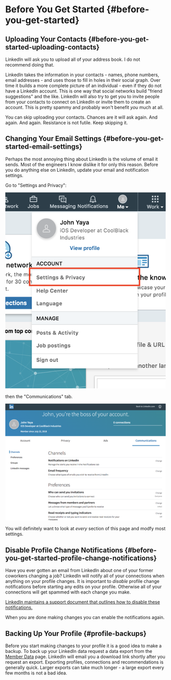 # Before You Get Started {#before-you-get-started}

## Uploading Your Contacts {#before-you-get-started-uploading-contacts}

LinkedIn will ask you to upload all of your address book. I do not recommend doing that.

LinkedIn takes the information in your contacts - names, phone numbers, email addresses - and uses those to fill in holes in their social graph. Over time it builds a more complete picture of an individual - even if they do not have a LinkedIn account. This is one way that social networks build "friend suggestions" and the like.
LinkedIn will also try to get you to invite people from your contacts to connect on LinkedIn or invite them to create an account. This is pretty spammy and probably won't benefit *you* much at all.

You can skip uploading your contacts. Chances are it will ask again. And again. And again. 
Resistance is not futile. Keep skipping it.

## Changing Your Email Settings {#before-you-get-started-email-settings}

Perhaps the most annoying thing about LinkedIn is the volume of email it sends. Most of the engineers I know dislike it for only this reason. Before you do anything else on LinkedIn, update your email and notification settings.

Go to "Settings and Privacy":

![Settings and Privacy](../images/yaya-settingsandprivacy-annotated.png)

 then the "Communications" tab.
 
 ![Settings and Privacy](../images/yaya-communicationsettings.png)

You will definitely want to look at *every* section of this page and modfy most settings.

## Disable Profile Change Notifications {#before-you-get-started-profile-change-notifications}

Have you ever gotten an email from LinkedIn about one of your former coworkers changing a job? 
LinkedIn will notify all of your connections when anything on your profile changes. It is important to *disable* profile change notifications before starting any edits on your profile. Otherwise all of your connections will get spammed with each change you make.
 
[LinkedIn maintains a support document that outlines how to disable these notifications.](https://www.linkedin.com/help/linkedin/answer/86236/sharing-profile-changes-with-your-network)
 
When you are done making changes you can enable the notifications again.

## Backing Up Your Profile {#profile-backups}
Before you start making changes to your profile it is a good idea to make a backup.
To back up your LinkedIn data request a data export from the [Member Data](https://www.linkedin.com/psettings/member-data) page. LinkedIn will email you a download link shortly after you request an export. Exporting profiles, connections and recommendations is generally quick. Larger exports can take much longer - a large export every few months is not a bad idea.

